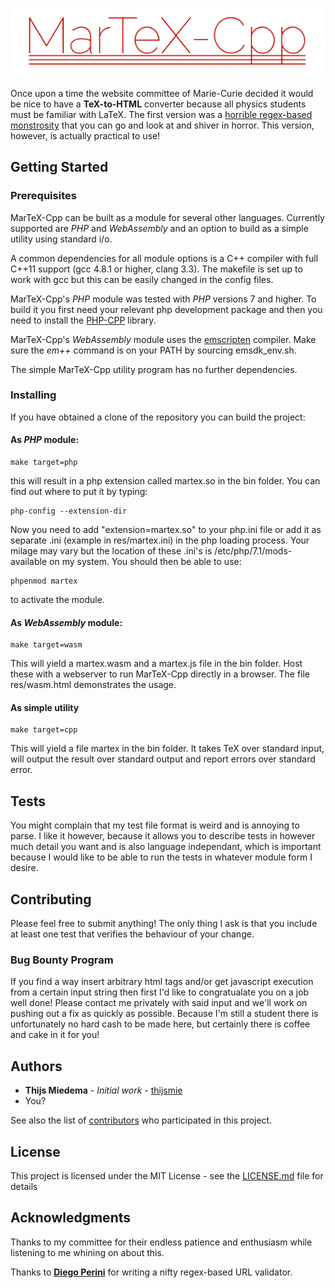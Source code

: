 ![alt text](res/martex-cpp-logo.png "MarTeX-Cpp")

Once upon a time the website committee of Marie-Curie decided it would be nice to have a __TeX-to-HTML__ converter because all physics students must be familiar with LaTeX. The first version was a [horrible regex-based monstrosity](https://github.com/thijsmie/MarTeXPHP) that you can go and look at and shiver in horror. This version, however, is actually practical to use!

## Getting Started

### Prerequisites

MarTeX-Cpp can be built as a module for several other languages. Currently supported are _PHP_ and _WebAssembly_ and an option to build as a simple utility using standard i/o.

A common dependencies for all module options is a C++ compiler with full C++11 support (gcc 4.8.1 or higher, clang 3.3). The makefile is set up to work with gcc but this can be easily changed in the config files.

MarTeX-Cpp's _PHP_ module was tested with _PHP_ versions 7 and higher. To build it you first need your relevant php development package and then you need to install the [PHP-CPP](http://www.php-cpp.com/) library. 

MarTeX-Cpp's _WebAssembly_ module uses the [emscripten](https://kripken.github.io/emscripten-site/) compiler. Make sure the _em++_ command is on your PATH by sourcing emsdk_env.sh.

The simple MarTeX-Cpp utility program has no further dependencies.

### Installing

If you have obtained a clone of the repository you can build the project:

#### As _PHP_ module:
```
make target=php
```
this will result in a php extension called martex.so in the bin folder. You can find out where to put it by typing:
```
php-config --extension-dir
```
Now you need to add "extension=martex.so" to your php.ini file or add it as separate .ini (example in res/martex.ini) in the php loading process. Your milage may vary but the location of these .ini's is /etc/php/7.1/mods-available on my system. You should then be able to use:
```
phpenmod martex
```
to activate the module.

#### As _WebAssembly_ module:
```
make target=wasm
```
This will yield a martex.wasm and a martex.js file in the bin folder. Host these with a webserver to run MarTeX-Cpp directly in a browser. The file res/wasm.html demonstrates the usage.

#### As simple utility
```
make target=cpp
```
This will yield a file martex in the bin folder. It takes TeX over standard input, will output the result over standard output and report errors over standard error.

## Tests

You might complain that my test file format is weird and is annoying to parse. I like it however, because it allows you to describe tests in however much detail you want and is also language independant, which is important because I would like to be able to run the tests in whatever module form I desire. 

## Contributing

Please feel free to submit anything! The only thing I ask is that you include at least one test that verifies the behaviour of your change.

### Bug Bounty Program

If you find a way insert arbitrary html tags and/or get javascript execution from a certain input string then first I'd like to congratualate you on a job well done! Please contact me privately with said input and we'll work on pushing out a fix as quickly as possible. Because I'm still a student there is unfortunately no hard cash to be made here, but certainly there is coffee and cake in it for you!

## Authors

* **Thijs Miedema** - *Initial work* - [thijsmie](https://github.com/thijsmie)
* You?

See also the list of [contributors](https://github.com/your/project/contributors) who participated in this project.

## License

This project is licensed under the MIT License - see the [LICENSE.md](LICENSE.md) file for details

## Acknowledgments

Thanks to my committee for their endless patience and enthusiasm while listening to me whining on about this.

Thanks to [**Diego Perini**](http://www.iport.it) for writing a nifty regex-based URL validator.
